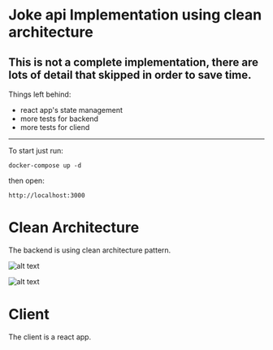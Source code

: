 # Joke api Implementation using clean architecture

## This is not a complete implementation, there are lots of detail that skipped in order to save time.

Things left behind:

- react app's state management
- more tests for backend
- more tests for cliend

----

To start just run:

```
docker-compose up -d
```

then open:
```
http://localhost:3000
```

# Clean Architecture
The backend is using clean architecture pattern.

![alt text](https://miro.medium.com/max/1400/0*92PWr5yl15J-VlO1.jpg)


![alt text](https://miro.medium.com/max/1068/1*jz0aVf55ln96Cct7k2xMRQ.png)

# Client
The client is a react app.


